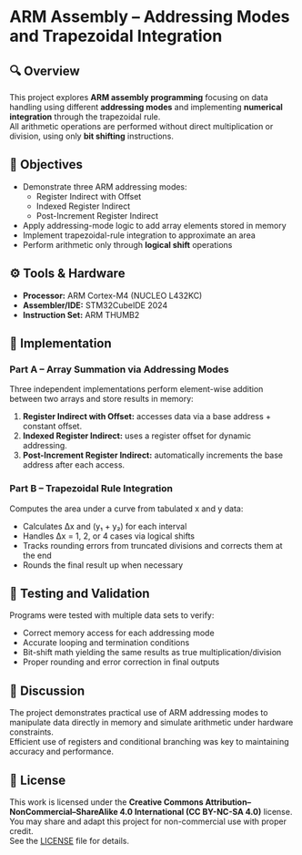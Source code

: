 # ARM Assembly – Addressing Modes and Trapezoidal Integration

## 🔍 Overview
This project explores **ARM assembly programming** focusing on data handling using different **addressing modes** and implementing **numerical integration** through the trapezoidal rule.  
All arithmetic operations are performed without direct multiplication or division, using only **bit shifting** instructions.

## 🎯 Objectives
- Demonstrate three ARM addressing modes:  
  - Register Indirect with Offset  
  - Indexed Register Indirect  
  - Post-Increment Register Indirect  
- Apply addressing-mode logic to add array elements stored in memory  
- Implement trapezoidal-rule integration to approximate an area  
- Perform arithmetic only through **logical shift** operations  

## ⚙️ Tools & Hardware
- **Processor:** ARM Cortex-M4 (NUCLEO L432KC)  
- **Assembler/IDE:** STM32CubeIDE 2024  
- **Instruction Set:** ARM THUMB2  

## 🧩 Implementation

### Part A – Array Summation via Addressing Modes
Three independent implementations perform element-wise addition between two arrays and store results in memory:
1. **Register Indirect with Offset:** accesses data via a base address + constant offset.  
2. **Indexed Register Indirect:** uses a register offset for dynamic addressing.  
3. **Post-Increment Register Indirect:** automatically increments the base address after each access.

### Part B – Trapezoidal Rule Integration
Computes the area under a curve from tabulated x and y data:
- Calculates Δx and (y₁ + y₂) for each interval  
- Handles Δx = 1, 2, or 4 cases via logical shifts  
- Tracks rounding errors from truncated divisions and corrects them at the end  
- Rounds the final result up when necessary  

## 🧪 Testing and Validation
Programs were tested with multiple data sets to verify:
- Correct memory access for each addressing mode  
- Accurate looping and termination conditions  
- Bit-shift math yielding the same results as true multiplication/division  
- Proper rounding and error correction in final outputs  

## 💬 Discussion
The project demonstrates practical use of ARM addressing modes to manipulate data directly in memory and simulate arithmetic under hardware constraints.  
Efficient use of registers and conditional branching was key to maintaining accuracy and performance.

## 📄 License
This work is licensed under the **Creative Commons Attribution–NonCommercial–ShareAlike 4.0 International (CC BY-NC-SA 4.0)** license.  
You may share and adapt this project for non-commercial use with proper credit.  
See the [LICENSE](./LICENSE) file for details.
